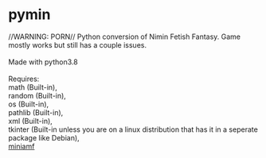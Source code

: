 # pymin
//WARNING: PORN// Python conversion of Nimin Fetish Fantasy. Game mostly works but still has a couple issues.<br><br>Made with python3.8<br><br>Requires:<br>math (Built-in),<br>random (Built-in),<br>os (Built-in),<br>pathlib (Built-in),<br>xml (Built-in),<br>tkinter (Built-in unless you are on a linux distribution that has it in a seperate package like Debian),<br>[miniamf](https://pypi.org/project/Mini-AMF/)
